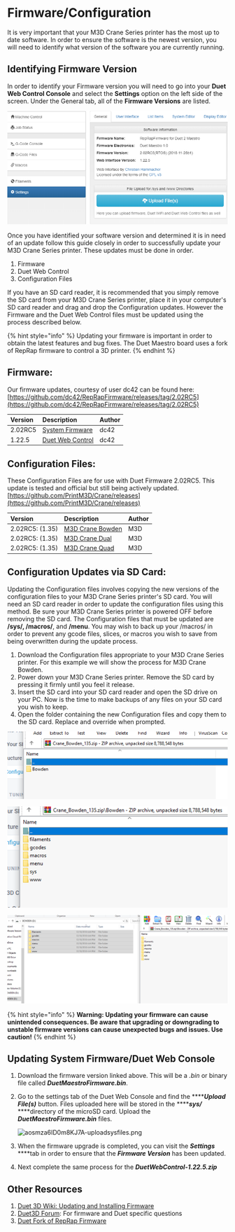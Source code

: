 # Firmware/Configuration

It is very important that your M3D Crane Series printer has the most up to date software. In order to ensure the software is the newest version, you will need to identify what version of the software you are currently running. 

## Identifying Firmware Version

In order to identify your Firmware version you will need to go into your **Duet Web Control Console** and select the **Settings** option on the left side of the screen. Under the General tab, all of the **Firmware Versions** are listed. 

![Firmware Information listed in Settings](../.gitbook/assets/capture.PNG)

Once you have identified your software version and determined it is in need of an update follow this guide closely in order to successfully update your M3D Crane Series printer. These updates must be done in order. 

1. Firmware
2. Duet Web Control
3. Configuration Files

If you have an SD card reader, it is recommended that you simply remove the SD card from your M3D Crane Series printer, place it in your computer's SD card reader and drag and drop the Configuration updates. However the Firmware and the Duet Web Control files must be updated using the process described below. 

{% hint style="info" %}
Updating your firmware is important in order to obtain the latest features and bug fixes. The Duet Maestro board uses a fork of RepRap firmware to control a 3D printer. 
{% endhint %}

## Firmware:

Our firmware updates, courtesy of user dc42 can be found here: [https://github.com/dc42/RepRapFirmware/releases/tag/2.02RC5](https://github.com/dc42/RepRapFirmware/releases/tag/2.02RC5)

| Version  | Description  | Author  |
| :--- | :--- | :--- |
| 2.02RC5 | [System Firmware](https://github.com/dc42/RepRapFirmware/releases/download/2.02RC5/DuetMaestroFirmware.bin) | dc42 |
| 1.22.5 | [Duet Web Control](https://github.com/dc42/RepRapFirmware/releases/download/2.02RC5/DuetWebControl-1.22.5.zip) | dc42 |

## Configuration Files:

These Configuration Files are for use with Duet Firmware 2.02RC5. This update is tested and official but still being actively updated. [https://github.com/PrintM3D/Crane/releases](https://github.com/PrintM3D/Crane/releases)

| Version | Description | Author |
| :--- | :--- | :--- |
| 2.02RC5: \(1.35\) | [M3D Crane Bowden](https://github.com/PrintM3D/Crane/releases/download/1.35-master/Crane_Bowden_135.zip) | M3D |
| 2.02RC5: \(1.35\) | [M3D Crane Dual ](https://github.com/PrintM3D/Crane/releases/download/1.35-master/Crane_Dual_135.zip) | M3D |
| 2.02RC5: \(1.35\) | [M3D Crane Quad](https://github.com/PrintM3D/Crane/releases/download/1.35-master/Crane_Quad_135.zip) | M3D |

## Configuration Updates via SD Card:

Updating the Configuration files involves copying the new versions of the configuration files to your M3D Crane Series printer's SD card. You will need an SD card reader in order to update the configuration files using this method. Be sure your M3D Crane Series printer is powered OFF before removing the SD card. The Configuration files that must be updated are **/sys/, /macros/**, and **/menu**. You may wish to back up your /macros/ in order to prevent any gcode files, slices, or macros you wish to save from being overwritten during the update process.  

1. Download the Configuration files appropriate to your M3D Crane Series printer. For this example we will show the process for M3D Crane Bowden. 
2. Power down your M3D Crane Series printer. Remove the SD card by pressing it firmly until you feel it release.
3. Insert the SD card into your SD card reader and open the SD drive on your PC. Now is the time to make backups of any files on your SD card you wish to keep. 
4. Open the folder containing the new Configuration files and copy them to the SD card. Replace and override when prompted. 

![Download the Configuration file](../.gitbook/assets/capture1.PNG)

![Copy the Configuration files](../.gitbook/assets/capture2.PNG)

![Paste, or move Configuration files to the SD card](../.gitbook/assets/capture3.PNG)

{% hint style="info" %}
**Warning: Updating your firmware can cause unintended consequences. Be aware that upgrading or downgrading to unstable firmware versions can cause unexpected bugs and issues. Use caution!**
{% endhint %}

## Updating System Firmware/Duet Web Console

1. Download the firmware version linked above. This will be a _.bin_ or binary file called _**DuetMaestroFirmware.bin**_.
2. Go to the settings tab of the Duet Web Console and find the ****_**Upload File\(s\)**_ button. Files uploaded here will be stored in the ****_**sys/**_ ****directory of the microSD card. Upload the _**DuetMaestroFirmware.bin**_ files.

   ![aosmza6ID0m8KJ7A-uploadsysfiles.png](../.gitbook/assets/aosmza6id0m8kj7a-uploadsysfiles.png)

3. When the firmware upgrade is completed, you can visit the _**Settings**_ ****tab in order to ensure that the _**Firmware Version**_ has been updated. 
4. Next complete the same process for the _**DuetWebControl-1.22.5.zip**_

## Other Resources

1. [Duet 3D Wiki: Updating and Installing Firmware](https://duet3d.dozuki.com/Wiki/Installing_and_Updating_Firmware)
2. [Duet3D Forum](https://forum.duet3d.com/): For firmware and Duet specific questions
3. [Duet Fork of RepRap Firmware](https://github.com/dc42/RepRapFirmware)

